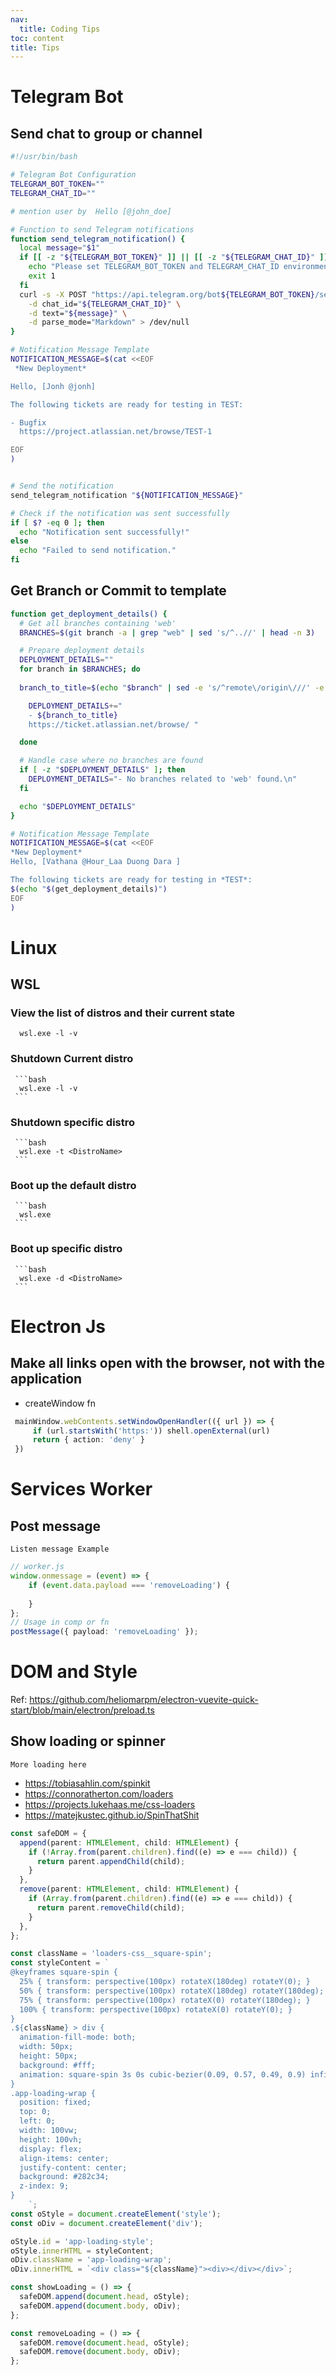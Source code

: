 ```yaml
---
nav:
  title: Coding Tips
toc: content
title: Tips
---
```


# Telegram Bot
 ## Send chat to group or channel 
    

```bash
#!/usr/bin/bash

# Telegram Bot Configuration
TELEGRAM_BOT_TOKEN=""
TELEGRAM_CHAT_ID=""

# mention user by  Hello [@john_doe]

# Function to send Telegram notifications
function send_telegram_notification() {
  local message="$1"
  if [[ -z "${TELEGRAM_BOT_TOKEN}" ]] || [[ -z "${TELEGRAM_CHAT_ID}" ]]; then
    echo "Please set TELEGRAM_BOT_TOKEN and TELEGRAM_CHAT_ID environment variables."
    exit 1
  fi
  curl -s -X POST "https://api.telegram.org/bot${TELEGRAM_BOT_TOKEN}/sendMessage" \
    -d chat_id="${TELEGRAM_CHAT_ID}" \
    -d text="${message}" \
    -d parse_mode="Markdown" > /dev/null
}

# Notification Message Template
NOTIFICATION_MESSAGE=$(cat <<EOF
 *New Deployment*

Hello, [Jonh @jonh] 

The following tickets are ready for testing in TEST:

- Bugfix
  https://project.atlassian.net/browse/TEST-1

EOF
)


# Send the notification
send_telegram_notification "${NOTIFICATION_MESSAGE}"

# Check if the notification was sent successfully
if [ $? -eq 0 ]; then
  echo "Notification sent successfully!"
else
  echo "Failed to send notification."
fi
```

## Get Branch or Commit to template
```bash 
function get_deployment_details() {
  # Get all branches containing 'web'
  BRANCHES=$(git branch -a | grep "web" | sed 's/^..//' | head -n 3) 

  # Prepare deployment details
  DEPLOYMENT_DETAILS=""
  for branch in $BRANCHES; do
  
  branch_to_title=$(echo "$branch" | sed -e 's/^remote\/origin\///' -e 's/^[0-9]*-web-//' -e 's/-/ /g' -e 's/\b\(.\)/\u\1/g')

    DEPLOYMENT_DETAILS+="
    - ${branch_to_title}
    https://ticket.atlassian.net/browse/ "

  done

  # Handle case where no branches are found
  if [ -z "$DEPLOYMENT_DETAILS" ]; then
    DEPLOYMENT_DETAILS="- No branches related to 'web' found.\n"
  fi

  echo "$DEPLOYMENT_DETAILS"
}

# Notification Message Template
NOTIFICATION_MESSAGE=$(cat <<EOF
*New Deployment*
Hello, [Vathana @Hour_Laa Duong Dara ] 

The following tickets are ready for testing in *TEST*: 
$(echo "$(get_deployment_details)")
EOF
)
```

# Linux
 ## WSL 
 
  ### View the list of distros and their current state
    
      wsl.exe -l -v
     
  ### Shutdown Current distro
     ```bash
      wsl.exe -l -v
     ```
  ### Shutdown specific distro
     ```bash
      wsl.exe -t <DistroName>
     ```
  ### Boot up the default distro
     ```bash
      wsl.exe
     ```
  ### Boot up specific distro
     ```bash
      wsl.exe -d <DistroName>
     ```
     
# Electron Js
 ## Make all links open with the browser, not with the application
   - createWindow fn 
   ```ts
    mainWindow.webContents.setWindowOpenHandler(({ url }) => {
        if (url.startsWith('https:')) shell.openExternal(url)
        return { action: 'deny' }
    })
  ```

# Services Worker

## Post message
`Listen message Example`
```ts
// worker.js
window.onmessage = (event) => {
    if (event.data.payload === 'removeLoading') {
       
    }
};
// Usage in comp or fn
postMessage({ payload: 'removeLoading' });
```

# DOM and Style
Ref: https://github.com/heliomarpm/electron-vuevite-quick-start/blob/main/electron/preload.ts
## Show loading or spinner 
`More loading here`
 * https://tobiasahlin.com/spinkit
 * https://connoratherton.com/loaders
 * https://projects.lukehaas.me/css-loaders
 * https://matejkustec.github.io/SpinThatShit

```ts
const safeDOM = {
  append(parent: HTMLElement, child: HTMLElement) {
    if (!Array.from(parent.children).find((e) => e === child)) {
      return parent.appendChild(child);
    }
  },
  remove(parent: HTMLElement, child: HTMLElement) {
    if (Array.from(parent.children).find((e) => e === child)) {
      return parent.removeChild(child);
    }
  },
};

const className = 'loaders-css__square-spin';
const styleContent = `
@keyframes square-spin {
  25% { transform: perspective(100px) rotateX(180deg) rotateY(0); }
  50% { transform: perspective(100px) rotateX(180deg) rotateY(180deg); }
  75% { transform: perspective(100px) rotateX(0) rotateY(180deg); }
  100% { transform: perspective(100px) rotateX(0) rotateY(0); }
}
.${className} > div {
  animation-fill-mode: both;
  width: 50px;
  height: 50px;
  background: #fff;
  animation: square-spin 3s 0s cubic-bezier(0.09, 0.57, 0.49, 0.9) infinite;
}
.app-loading-wrap {
  position: fixed;
  top: 0;
  left: 0;
  width: 100vw;
  height: 100vh;
  display: flex;
  align-items: center;
  justify-content: center;
  background: #282c34;
  z-index: 9;
}
    `;
const oStyle = document.createElement('style');
const oDiv = document.createElement('div');

oStyle.id = 'app-loading-style';
oStyle.innerHTML = styleContent;
oDiv.className = 'app-loading-wrap';
oDiv.innerHTML = `<div class="${className}"><div></div></div>`;

const showLoading = () => {
  safeDOM.append(document.head, oStyle);
  safeDOM.append(document.body, oDiv);
};

const removeLoading = () => {
  safeDOM.remove(document.head, oStyle);
  safeDOM.remove(document.body, oDiv);
};

```
